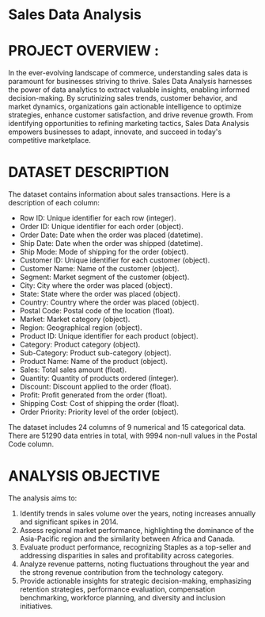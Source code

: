 # Sales Data Analysis
# PROJECT OVERVIEW :
In the ever-evolving landscape of commerce, understanding sales data is paramount for businesses striving to thrive. Sales Data Analysis harnesses the power of data analytics to extract valuable insights, enabling informed decision-making. By scrutinizing sales trends, customer behavior, and market dynamics, organizations gain actionable intelligence to optimize strategies, enhance customer satisfaction, and drive revenue growth. From identifying opportunities to refining marketing tactics, Sales Data Analysis empowers businesses to adapt, innovate, and succeed in today's competitive marketplace.

# DATASET DESCRIPTION 
The dataset contains information about sales transactions. Here is a description of each column:

- Row ID: Unique identifier for each row (integer).
- Order ID: Unique identifier for each order (object).
- Order Date: Date when the order was placed (datetime).
- Ship Date: Date when the order was shipped (datetime).
- Ship Mode: Mode of shipping for the order (object).
- Customer ID: Unique identifier for each customer (object).
- Customer Name: Name of the customer (object).
- Segment: Market segment of the customer (object).
- City: City where the order was placed (object).
- State: State where the order was placed (object).
- Country: Country where the order was placed (object).
- Postal Code: Postal code of the location (float).
- Market: Market category (object).
- Region: Geographical region (object).
- Product ID: Unique identifier for each product (object).
- Category: Product category (object).
- Sub-Category: Product sub-category (object).
- Product Name: Name of the product (object).
- Sales: Total sales amount (float).
- Quantity: Quantity of products ordered (integer).
- Discount: Discount applied to the order (float).
- Profit: Profit generated from the order (float).
- Shipping Cost: Cost of shipping the order (float).
- Order Priority: Priority level of the order (object).

The dataset includes 24 columns of 9 numerical and 15 categorical data. There are 51290 data entries in total, with 9994 non-null values in the Postal Code column.
# ANALYSIS OBJECTIVE 
The analysis aims to:

1. Identify trends in sales volume over the years, noting increases annually and significant spikes in 2014.
2. Assess regional market performance, highlighting the dominance of the Asia-Pacific region and the similarity between Africa and Canada.
3. Evaluate product performance, recognizing Staples as a top-seller and addressing disparities in sales and profitability across categories.
4. Analyze revenue patterns, noting fluctuations throughout the year and the strong revenue contribution from the technology category.
5. Provide actionable insights for strategic decision-making, emphasizing retention strategies, performance evaluation, compensation benchmarking, workforce planning, and diversity and inclusion initiatives.
